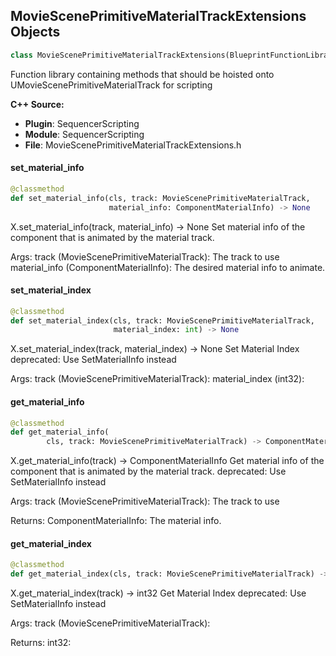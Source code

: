 ## MovieScenePrimitiveMaterialTrackExtensions Objects

```python
class MovieScenePrimitiveMaterialTrackExtensions(BlueprintFunctionLibrary)
```

Function library containing methods that should be hoisted onto UMovieScenePrimitiveMaterialTrack for scripting

**C++ Source:**

- **Plugin**: SequencerScripting
- **Module**: SequencerScripting
- **File**: MovieScenePrimitiveMaterialTrackExtensions.h

<a id="unreal.MovieScenePrimitiveMaterialTrackExtensions.set_material_info"></a>

#### set_material_info

```python
@classmethod
def set_material_info(cls, track: MovieScenePrimitiveMaterialTrack,
                      material_info: ComponentMaterialInfo) -> None
```

X.set_material_info(track, material_info) -> None
Set material info of the component that is animated by the material track.

Args:
    track (MovieScenePrimitiveMaterialTrack): The track to use
    material_info (ComponentMaterialInfo): The desired material info to animate.

<a id="unreal.MovieScenePrimitiveMaterialTrackExtensions.set_material_index"></a>

#### set_material_index

```python
@classmethod
def set_material_index(cls, track: MovieScenePrimitiveMaterialTrack,
                       material_index: int) -> None
```

X.set_material_index(track, material_index) -> None
Set Material Index
deprecated: Use SetMaterialInfo instead

Args:
    track (MovieScenePrimitiveMaterialTrack): 
    material_index (int32):

<a id="unreal.MovieScenePrimitiveMaterialTrackExtensions.get_material_info"></a>

#### get_material_info

```python
@classmethod
def get_material_info(
        cls, track: MovieScenePrimitiveMaterialTrack) -> ComponentMaterialInfo
```

X.get_material_info(track) -> ComponentMaterialInfo
Get material info of the component that is animated by the material track.
deprecated: Use SetMaterialInfo instead

Args:
    track (MovieScenePrimitiveMaterialTrack): The track to use

Returns:
    ComponentMaterialInfo: The material info.

<a id="unreal.MovieScenePrimitiveMaterialTrackExtensions.get_material_index"></a>

#### get_material_index

```python
@classmethod
def get_material_index(cls, track: MovieScenePrimitiveMaterialTrack) -> int
```

X.get_material_index(track) -> int32
Get Material Index
deprecated: Use SetMaterialInfo instead

Args:
    track (MovieScenePrimitiveMaterialTrack): 

Returns:
    int32:

<a id="unreal.MovieScenePropertyTrackExtensions"></a>